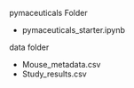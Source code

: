 pymaceuticals Folder

- pymaceuticals_starter.ipynb

data folder

- Mouse_metadata.csv
- Study_results.csv
  
